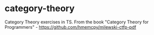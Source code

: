 # category-theory

Category Theory exercises in TS. From the book "Category Theory for Programmers" - https://github.com/hmemcpy/milewski-ctfp-pdf
